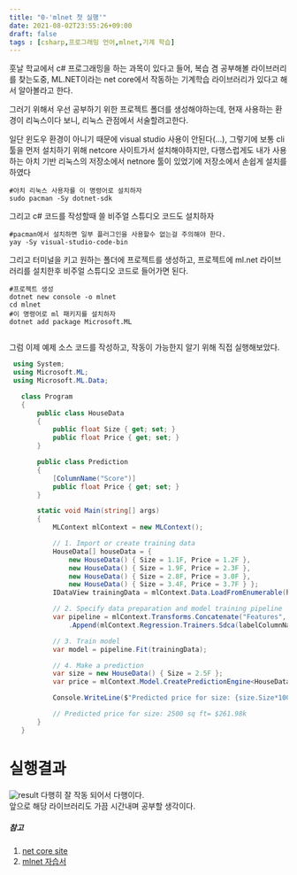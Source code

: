 ```yaml
---
title: "0-'mlnet 첫 실행'"
date: 2021-08-02T23:55:26+09:00
draft: false
tags : [csharp,프로그래밍 언어,mlnet,기계 학습]
---
```


훗날 학교에서 c# 프로그래밍을 하는 과목이 있다고 들어, 복습 겸 공부해볼 라이브러리를 찾는도중, ML.NET이라는 net core에서 작동하는 기계학습 라이브러리가 있다고 해서 알아볼라고 한다.

그러기 위해서 우선 공부하기 위한 프로젝트 폴더를 생성해야하는데, 현재 사용하는 환경이 리눅스이다 보니, 리눅스 관점에서 서술할려고한다.

일단 윈도우 환경이 아니기 때문에 visual studio 사용이 안된다(...), 그렇기에 보통 cli 툴을 먼저 설치하기 위해 netcore 사이트가서 설치해야하지만, 다행스럽게도 내가 사용하는 아치 기반 리눅스의 저장소에서  netnore 툴이 있었기에 저장소에서 손쉽게 설치를 하였다

```
#아치 리눅스 사용자를 이 명령어로 설치하자
sudo pacman -Sy dotnet-sdk
```

그리고 c# 코드를 작성할때 쓸 비주얼 스튜디오 코드도 설치하자
```
#pacman에서 설치하면 일부 플러그인을 사용할수 없는걸 주의해야 한다.
yay -Sy visual-studio-code-bin
```

그리고 터미널을 키고 원하는 폴더에 프로젝트를 생성하고, 프로젝트에 ml.net 라이브러리를 설치한후 비주얼 스튜디오 코드로 들어가면 된다.
```
#프로젝트 생성
dotnet new console -o mlnet
cd mlnet
#이 명령어로 ml 패키지를 설치하자
dotnet add package Microsoft.ML


```

그럼 이제  예제 소스 코드를 작성하고, 작동이 가능한지 알기 위해 직접 실행해보았다.

```C#
 using System;
 using Microsoft.ML;
 using Microsoft.ML.Data;

   class Program
   {
       public class HouseData
       {
           public float Size { get; set; }
           public float Price { get; set; }
       }

       public class Prediction
       {
           [ColumnName("Score")]
           public float Price { get; set; }
       }

       static void Main(string[] args)
       {
           MLContext mlContext = new MLContext();

           // 1. Import or create training data
           HouseData[] houseData = {
               new HouseData() { Size = 1.1F, Price = 1.2F },
               new HouseData() { Size = 1.9F, Price = 2.3F },
               new HouseData() { Size = 2.8F, Price = 3.0F },
               new HouseData() { Size = 3.4F, Price = 3.7F } };
           IDataView trainingData = mlContext.Data.LoadFromEnumerable(houseData);

           // 2. Specify data preparation and model training pipeline
           var pipeline = mlContext.Transforms.Concatenate("Features", new[] { "Size" })
               .Append(mlContext.Regression.Trainers.Sdca(labelColumnName: "Price", maximumNumberOfIterations: 100));

           // 3. Train model
           var model = pipeline.Fit(trainingData);

           // 4. Make a prediction
           var size = new HouseData() { Size = 2.5F };
           var price = mlContext.Model.CreatePredictionEngine<HouseData, Prediction>(model).Predict(size);

           Console.WriteLine($"Predicted price for size: {size.Size*1000} sq ft= {price.Price*100:C}k");

           // Predicted price for size: 2500 sq ft= $261.98k
       }
   }
```

# 실행결과


![result](/posts/csharp/mlnet/0/result.png)
다행히 잘 작동 되어서 다행이다.  
앞으로 해당 라이브러리도 가끔 시간내며 공부할 생각이다.  


##### 참고
1. [net core site](https://dotnet.microsoft.com/)
2. [mlnet 자습서](https://docs.microsoft.com/ko-kr/dotnet/machine-learning/tutorials/)

